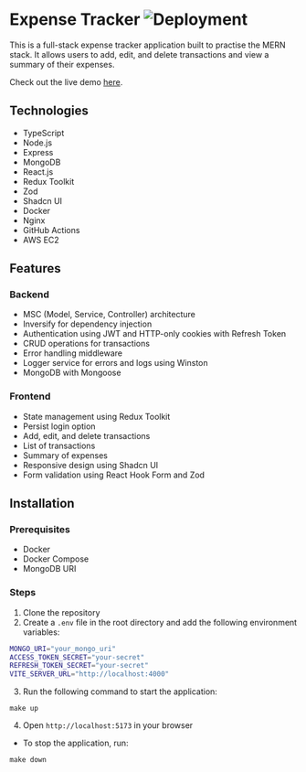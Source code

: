# Expense Tracker ![Deployment](https://github.com/jekku123/expense-tracker/actions/workflows/deploy.yml/badge.svg)

This is a full-stack expense tracker application built to practise the MERN stack. It allows users to add, edit, and delete transactions and view a summary of their expenses.

Check out the live demo [here](http://13.48.129.24/).

## Technologies

- TypeScript
- Node.js
- Express
- MongoDB
- React.js
- Redux Toolkit
- Zod
- Shadcn UI
- Docker
- Nginx
- GitHub Actions
- AWS EC2

## Features

### Backend

- MSC (Model, Service, Controller) architecture
- Inversify for dependency injection
- Authentication using JWT and HTTP-only cookies with Refresh Token
- CRUD operations for transactions
- Error handling middleware
- Logger service for errors and logs using Winston
- MongoDB with Mongoose

### Frontend

- State management using Redux Toolkit
- Persist login option
- Add, edit, and delete transactions
- List of transactions
- Summary of expenses
- Responsive design using Shadcn UI
- Form validation using React Hook Form and Zod

## Installation

### Prerequisites

- Docker
- Docker Compose
- MongoDB URI

### Steps

1. Clone the repository
2. Create a `.env` file in the root directory and add the following environment variables:

```bash
MONGO_URI="your_mongo_uri"
ACCESS_TOKEN_SECRET="your-secret"
REFRESH_TOKEN_SECRET="your-secret"
VITE_SERVER_URL="http://localhost:4000"
```

3. Run the following command to start the application:

```shell
make up
```

4. Open `http://localhost:5173` in your browser

- To stop the application, run:

```shell
make down
```
